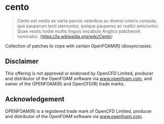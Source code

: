# cento

> Cento est vestis ex variis pannis veteribus ac diversi coloris consuta,
> qua pauperum lecti sternuntur, ipsique pauperes ac rustici amiciuntur.
> Quae vestis hodie multis linguis vocabulo Anglico patchwork nominatur.
> (https://la.wikipedia.org/wiki/Cento)

Collection of patches to cope with certain OpenFOAM(R) idiosyncrasies.

## Disclaimer

This offering is not approved or endorsed by OpenCFD Limited, producer and
distributor of the OpenFOAM software via www.openfoam.com, and owner of the
OPENFOAM(R)  and OpenCFD(R)  trade marks.

## Acknowledgement

OPENFOAM(R)  is a registered trade mark of OpenCFD Limited, producer and
distributor of the OpenFOAM software via www.openfoam.com.
